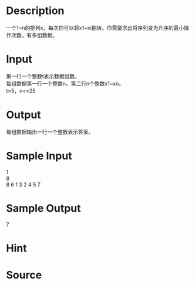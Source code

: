 
# Description

<div class="content"><div>一个1~n的排列x，每次你可以将x1~xi翻转。你需要求出将序列变为升序的最小操作次数。有多组数据。</div>
<p></p></div>

# Input

<div class="content"><div>第一行一个整数t表示数据组数。</div>
<div>每组数据第一行一个整数n，第二行n个整数x1~xn。</div>
<div>t=5，n&lt;=25</div>
<p></p></div>

# Output

<div class="content"><div>每组数据输出一行一个整数表示答案。</div>
<p></p></div>

# Sample Input

<div class="content"><span class="sampledata">1<br/>
8<br/>
8 6 1 3 2 4 5 7</span></div>

# Sample Output

<div class="content"><span class="sampledata">7</span></div>

# Hint

<div class="content"><p></p></div>

# Source

<div class="content"><p><a href="problemset.php?search="></a></p></div>

